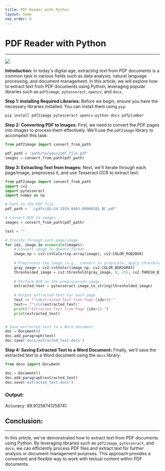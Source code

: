 ```yaml
---
title: PDF Reader with Python
layout: home
nav_order: 6
---
```

# PDF Reader with Python
---
<img src='https://pspdfkit.com/assets/images/blog/2021/how-to-generate-pdf-reports-from-html-in-python/article-header-03eb8919.png'>

**Introduction:**
In today's digital age, extracting text from PDF documents is a common task in various fields such as data analysis, natural language processing, and document management. In this article, we will explore how to extract text from PDF documents using Python, leveraging popular libraries such as `pdf2image`, `pytesseract`, `opencv`, and `docx`.

**Step 1: Installing Required Libraries:**
Before we begin, ensure you have the necessary libraries installed. You can install them using `pip`:

```bash
pip install pdf2image pytesseract opencv-python docx pdfplumber
```

**Step 2: Converting PDF to Images:**
First, we need to convert the PDF pages into images to process them effectively. We'll use the `pdf2image` library to accomplish this task:

```python
from pdf2image import convert_from_path

pdf_path = 'path/to/your/pdf_file.pdf'
images = convert_from_path(pdf_path)
```

**Step 3: Extracting Text from Images:**
Next, we'll iterate through each page/image, preprocess it, and use Tesseract OCR to extract text:

```python
from pdf2image import convert_from_path
import cv2
import pytesseract
import numpy as np

# Path to the PDF file
pdf_path = '.\pdfs\OG-24-1919-8403-00000181 BC.pdf'

# Convert PDF to images
images = convert_from_path(pdf_path)

text = ""

# Iterate through each page/image
for idx, image in enumerate(images):
    # Convert image to OpenCV format
    image_np = cv2.cvtColor(np.array(image), cv2.COLOR_RGB2BGR)
    
    # Preprocess the image (e.g., convert to grayscale, apply thresholding)
    gray_image = cv2.cvtColor(image_np, cv2.COLOR_BGR2GRAY)
    thresholded_image = cv2.threshold(gray_image, 0, 255, cv2.THRESH_BINARY | cv2.THRESH_OTSU)[1]
    
    # Perform OCR on the preprocessed image
    extracted_text = pytesseract.image_to_string(thresholded_image)
    
    # Output extracted text for each page
    text += f"\nExtracted Text from Page {idx+1}:"
    text+= f"\n\n{extracted_text}"
    print(f"Extracted Text from Page {idx+1}:")
    print(extracted_text)


# Save extracted text to a Word document
doc = Document()
doc.add_paragraph(text)
doc.save('docs/extracted_text.docx')
```

**Step 4: Saving Extracted Text to a Word Document:**
Finally, we'll save the extracted text to a Word document using the `docx` library:

```python
from docx import Document

doc = Document()
doc.add_paragraph(extracted_text)
doc.save('extracted_text.docx')
```

### Output:
Accuracy: 89.91258741258741 <br>

## Conclusion:
---
In this article, we've demonstrated how to extract text from PDF documents using Python. By leveraging libraries such as `pdf2image`, `pytesseract`, and `docx`, we can efficiently process PDF files and extract text for further analysis or document management purposes. This approach provides a convenient and flexible way to work with textual content within PDF documents.
